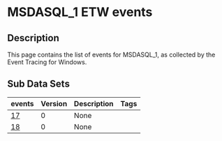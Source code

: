 # MSDASQL_1 ETW events

## Description
This page contains the list of events for MSDASQL_1, as collected by the Event Tracing for Windows.

## Sub Data Sets
|events|Version|Description|Tags|
|---|---|---|---|
|[17](events/event-17.md)|0|None||
|[18](events/event-18.md)|0|None||
